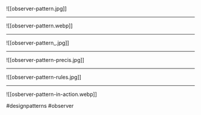 ![[observer-pattern.jpg]]
***
![[observer-pattern.webp]]


***
![[observer-pattern_.jpg]]
***
![[observer-pattern-precis.jpg]]
***
![[observer-pattern-rules.jpg]]
***
![[osberver-pattern-in-action.webp]]

#designpatterns  #observer 